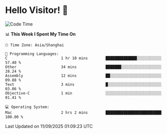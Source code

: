 # Hello Visitor! 👋

<!--START_SECTION:waka-->
![Code Time](http://img.shields.io/badge/Code%20Time-447%20hrs%2048%20mins-blue)

📊 **This Week I Spent My Time On** 

```text
🕑︎ Time Zone: Asia/Shanghai

💬 Programming Languages: 
C                        1 hr 10 mins        ██████████████░░░░░░░░░░░   57.40 % 
Other                    34 mins             ███████░░░░░░░░░░░░░░░░░░   28.24 % 
Assembly                 12 mins             ██░░░░░░░░░░░░░░░░░░░░░░░   09.88 % 
Text                     3 mins              █░░░░░░░░░░░░░░░░░░░░░░░░   03.06 % 
Objective-C              1 min               ░░░░░░░░░░░░░░░░░░░░░░░░░   01.41 % 

💻 Operating System: 
Mac                      2 hrs 2 mins        █████████████████████████   100.00 % 
```


 Last Updated on 11/09/2025 01:09:23 UTC
<!--END_SECTION:waka-->
